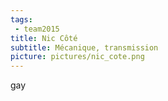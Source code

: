 ```yaml
---
tags:
 - team2015
title: Nic Côté
subtitle: Mécanique, transmission
picture: pictures/nic_cote.png
---
```


gay
